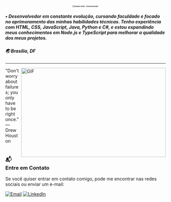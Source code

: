 ## <p align="center" style="font-size:5px;"> 🚀 **Gustavo Aires** - Desenvolvedor</p>

#####  • Desenvolvedor em constante evolução, cursando faculdade e focado no aprimoramento das minhas habilidades técnicas. Tenho experiência com HTML, CSS, JavaScript, Java, Python e C#, e estou expandindo meus conhecimentos em Node.js e TypeScript para melhorar a qualidade dos meus projetos.
#####  🌏 Brasília, DF
--- 
<img align="right" alt="GIF" src="https://cdn.discordapp.com/attachments/807755297606467634/812164134468452392/482ff37c43387b76de1161edb4d04977.gif" height="280px" width="454px">

"Don't worry about failures; you only have to be right once." — Drew Houston 

#

### 📬 **Entre em Contato**

Se você quiser entrar em contato comigo, pode me encontrar nas redes sociais ou enviar um e-mail:

[![Email](https://img.shields.io/badge/Email-aires.networks%40gmail.com-blue?style=for-the-badge)](mailto:aires.networks@gmail.com)
[![LinkedIn](https://img.shields.io/badge/LinkedIn-Gustavo%20Aires-blue?style=for-the-badge&logo=linkedin)](https://www.linkedin.com/in/gustavonet)
